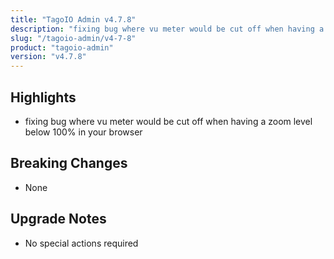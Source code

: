 ```yaml
---
title: "TagoIO Admin v4.7.8"
description: "fixing bug where vu meter would be cut off when having a zoom level below 100% in your browser"
slug: "/tagoio-admin/v4-7-8"
product: "tagoio-admin"
version: "v4.7.8"
---
```


## Highlights

- fixing bug where vu meter would be cut off when having a zoom level below 100% in your browser

## Breaking Changes

- None

## Upgrade Notes

- No special actions required
